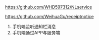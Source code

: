 https://github.com/WHD597312/NLservice

https://github.com/WeihuaGu/receiptnotice

1. 手机端监听通知栏消息
2. 手机端通过APP与服务端




























